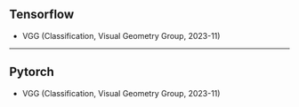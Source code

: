 ## Tensorflow
- VGG (Classification, Visual Geometry Group, 2023-11)

---

## Pytorch
- VGG (Classification, Visual Geometry Group, 2023-11)
